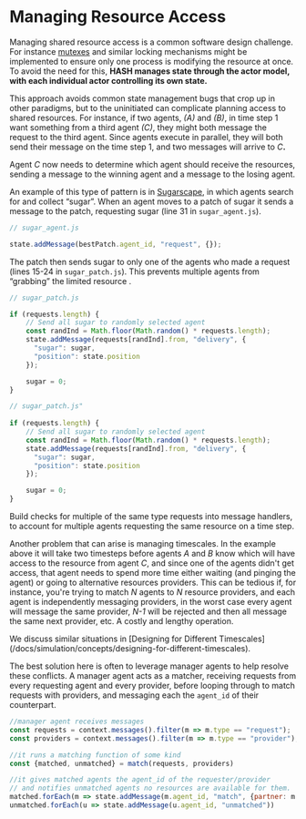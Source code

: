 # Managing Resource Access

Managing shared resource access is a common software design challenge. For instance [mutexes](https://en.wikipedia.org/wiki/Lock_%28computer_science%29) and similar locking mechanisms might be implemented to ensure only one process is modifying the resource at once. To avoid the need for this, **HASH manages state through the actor model, with each individual actor controlling its own state.**

This approach avoids common state management bugs that crop up in other paradigms, but to the uninitiated can complicate planning access to shared resources. For instance, if two agents, _\(A\)_ and _\(B\)_, in time step 1 want something from a third agent _\(C\)_, they might both message the request to the third agent. Since agents execute in parallel, they will both send their message on the time step 1, and two messages will arrive to _C_**.**

Agent _C_ now needs to determine which agent should receive the resources, sending a message to the winning agent and a message to the losing agent.

An example of this type of pattern is in [Sugarscape](/@hash/sugarscape), in which agents search for and collect “sugar”. When an agent moves to a patch of sugar it sends a message to the patch, requesting sugar \(line 31 in `sugar_agent.js`\).

```javascript
// sugar_agent.js

state.addMessage(bestPatch.agent_id, "request", {});
```

The patch then sends sugar to only one of the agents who made a request \(lines 15-24 in `sugar_patch.js`\). This prevents multiple agents from “grabbing” the limited resource .

```javascript
// sugar_patch.js

if (requests.length) {
    // Send all sugar to randomly selected agent
    const randInd = Math.floor(Math.random() * requests.length);
    state.addMessage(requests[randInd].from, "delivery", { 
      "sugar": sugar,
      "position": state.position
    });

    sugar = 0;
}
```

<Tabs>
<Tab title="JavaScript" >


```javascript
// sugar_patch.js"
    
if (requests.length) {
    // Send all sugar to randomly selected agent
    const randInd = Math.floor(Math.random() * requests.length);
    state.addMessage(requests[randInd].from, "delivery", { 
      "sugar": sugar,
      "position": state.position
    });

    sugar = 0;
}
```

</Tab>
</Tabs>

<Hint style="info">
Build checks for multiple of the same type requests into message handlers, to account for multiple agents requesting the same resource on a time step.
</Hint>

Another problem that can arise is managing timescales. In the example above it will take two timesteps before agents _A_ and _B_ know which will have access to the resource from agent _C_, and since one of the agents didn't get access, that agent needs to spend more time either waiting \(and pinging the agent\) or going to alternative resources providers. This can be tedious if, for instance, you're trying to match _N_ agents to _N_ resource providers, and each agent is independently messaging providers, in the worst case every agent will message the same provider, _N-1_ will be rejected and then all message the same next provider, etc. A costly and lengthy operation.

<Hint style="info">
We discuss similar situations in [Designing for Different Timescales](/docs/simulation/concepts/designing-for-different-timescales).
</Hint>

The best solution here is often to leverage manager agents to help resolve these conflicts. A manager agent acts as a matcher, receiving requests from every requesting agent and every provider, before looping through to match requests with providers, and messaging each the `agent_id` of their counterpart.

```javascript
//manager agent receives messages
const requests = context.messages().filter(m => m.type == "request");
const providers = context.messages().filter(m => m.type == "provider");

//it runs a matching function of some kind
const {matched, unmatched} = match(requests, providers)

//it gives matched agents the agent_id of the requester/provider
// and notifies unmatched agents no resources are available for them. 
matched.forEach(m => state.addMessage(m.agent_id, "match", {partner: m.partner_id}))
unmatched.forEach(u => state.addMessage(u.agent_id, "unmatched"))
```
